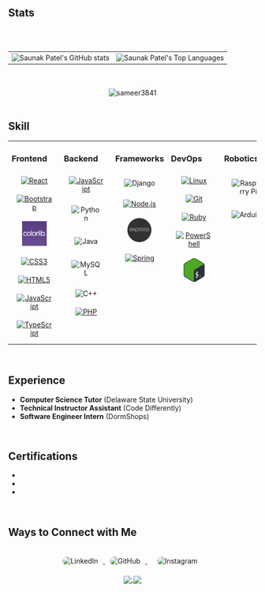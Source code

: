## Stats

</br>
<table style="border-color: transparent;" align="center">
<tr>
<td>
   <div align="center"><img align="center" alt="Saunak Patel's GitHub stats" src="https://github-readme-stats.vercel.app/api?username=sameer3841&show_icons=true&theme=dracula"> </div></td>
   <td>
   
   <div align="center" ><img style="width: 350px;" align="center" alt="Saunak Patel's Top Languages" src="https://github-readme-stats.vercel.app/api/top-langs/?username=sameer3841&layout=compact&theme=dracula&hide=roff,tsql,c,scss"></div>
   </td>
   </tr>
   </br>
   </table>
   </br>

   

</br>
   <div align="center"><img align="center" src="https://github-readme-streak-stats.herokuapp.com/?user=sameer3841&theme=dracula&" alt="sameer3841" style="margin-left: auto; margin-right: auto"/></div>

</br>

## Skill  
<table><tr><td valign="top" width="20%">

### Frontend  
<div align="center">  
<a href="https://reactjs.org/" target="_blank"><img style="margin: 10px" src="https://profilinator.rishav.dev/skills-assets/react-original-wordmark.svg" alt="React" height="50" /></a>  
<a href="https://getbootstrap.com/docs/3.4/javascript/" target="_blank"><img style="margin: 10px" src="https://profilinator.rishav.dev/skills-assets/bootstrap-plain.svg" alt="Bootstrap" height="50" /></a>  
<a href="https://colorlib.com/" target="_blank"><img style="margin: 10px" src="colorlib.png" alt="Bootstrap" height="50" /></a>
<a href="https://www.w3schools.com/css/" target="_blank"><img style="margin: 10px" src="https://profilinator.rishav.dev/skills-assets/css3-original-wordmark.svg" alt="CSS3" height="50" /></a>  
<a href="https://en.wikipedia.org/wiki/HTML5" target="_blank"><img style="margin: 10px" src="https://profilinator.rishav.dev/skills-assets/html5-original-wordmark.svg" alt="HTML5" height="50" /></a>  
<a href="https://www.javascript.com/" target="_blank"><img style="margin: 10px" src="https://profilinator.rishav.dev/skills-assets/javascript-original.svg" alt="JavaScript" height="50" /></a>  
<a href="https://www.typescriptlang.org/" target="_blank"><img style="margin: 10px" src="https://profilinator.rishav.dev/skills-assets/typescript-original.svg" alt="TypeScript" height="50" /></a>  
</div>

</td><td valign="top" width="20%">

### Backend  
<div align="center"> 
<a href="https://www.javascript.com/" target="_blank"><img style="margin: 10px" src="https://profilinator.rishav.dev/skills-assets/javascript-original.svg" alt="JavaScript" height="50" /></a>   
<img style="margin: 15px" src="https://profilinator.rishav.dev/skills-assets/python-original.svg" alt="Python" height="50" />  
<img style="margin: 15px" src="https://profilinator.rishav.dev/skills-assets/java-original-wordmark.svg" alt="Java" height="50" />  
<img style="margin: 15px" src="https://profilinator.rishav.dev/skills-assets/mysql-original-wordmark.svg" alt="MySQL" height="50" />  
<img style="margin: 10px" src="https://profilinator.rishav.dev/skills-assets/cplusplus-original.svg" alt="C++" height="50" />
<a href="https://www.php.net/" target="_blank"><img style="margin: 10px" src="https://profilinator.rishav.dev/skills-assets/php-original.svg" alt="PHP" height="50" /></a> 
</div>

</td><td valign="top" width="20%">

### Frameworks
<div align="center">  
<img style="margin: 15px" src="https://profilinator.rishav.dev/skills-assets/django-original.svg" alt="Django" height="50" />  
<a href="https://nodejs.org/" target="_blank"><img style="margin: 10px" src="https://profilinator.rishav.dev/skills-assets/nodejs-original-wordmark.svg" alt="Node.js" height="50" /></a>  
<a href="https://expressjs.com/" target="_blank"><img style="margin: 10px" src="express-js.png" alt="Express.js" height="50" /></a> 
<a href="https://docs.spring.io/spring-framework/docs/3.0.x/reference/expressions.html#:~:text=The%20Spring%20Expression%20Language%20(SpEL,and%20basic%20string%20templating%20functionality." target="_blank"><img style="margin: 10px" src="https://profilinator.rishav.dev/skills-assets/springio-icon.svg" alt="Spring" height="50" /></a>  


</div>

</td><td valign="top" width="20%">

### DevOps  
<div align="center">  
<a href="https://www.linux.org/" target="_blank"><img style="margin: 10px" src="https://profilinator.rishav.dev/skills-assets/linux-original.svg" alt="Linux" height="50" /></a>  
<a href="https://github.com/" target="_blank"><img style="margin: 10px" src="https://profilinator.rishav.dev/skills-assets/git-scm-icon.svg" alt="Git" height="50" /></a>  
<a href="https://www.ruby-lang.org/en/" target="_blank"><img style="margin: 10px" src="https://profilinator.rishav.dev/skills-assets/ruby-original-wordmark.svg" alt="Ruby" height="50" /></a>  
<a href="https://docs.microsoft.com/en-us/powershell/" target="_blank"><img style="margin: 10px" src="https://profilinator.rishav.dev/skills-assets/powershell.png" alt="PowerShell" height="50" /></a>  
<a href="https://www.gnu.org/software/bash/" target="_blank"><img style="margin: 10px" src="bash-logo.png" alt="Bash" height="50" /></a>  
</div>

</td><td valign="top" width="20%">

### Robotics
<div align="center">  
<img style="margin: 15px" src="https://profilinator.rishav.dev/skills-assets/raspberrypi.png" alt="Raspberry Pi" height="50" />  
<img style="margin: 15px" src="https://profilinator.rishav.dev/skills-assets/arduino.png" alt="Arduino" height="50" />  
</div>

</td></tr></table>  

</br>

## Experience

- <b>Computer Science Tutor</b> (Delaware State University)
- <b>Technical Instructor Assistant</b> (Code Differently)
- <b>Software Engineer Intern</b> (DormShops)

</br>

## Certifications

- <a href="https://www.coursera.org/account/accomplishments/professional-cert/8Y3XBW4Q2JHT" style="color: white">Google - User Experience Design Specialization</a>
- <a href="https://www.hackerrank.com/certificates/bb4ab1aeb716" style="color: white">Hackerrank - Python</a>
- <a href="https://www.hackerrank.com/certificates/923fb571d532" style="color: white">Hackerrank - Java</a>

</br>

## Ways to Connect with Me

<div align="center">
<a href="https://www.linkedin.com/in/sameer-patel-a1a21a250/" target="_blank">
<img src="https://img.shields.io/badge/LinkedIn-0077B5?style=for-the-badge&logo=linkedin&logoColor=white" title="LinkedIn"  alt="LinkedIn" style="display:inline-block; border-radius: 100px; margin: 10px;"/>
</a>
<a href="https://www.github.com/sameer3841" target="_blank">
<img src="https://img.shields.io/badge/GitHub-100000?style=for-the-badge&logo=github&logoColor=white" title="GitHub"  alt="GitHub" style="display:inline-block; border-radius: 100px; margin: 10px;"/>
</a>
<a href="https://www.instagram.com/sameer0726/" target="_blank" style="display:inline-block; border-radius: 100px; margin: 10px;">
<img src="https://img.shields.io/badge/Instagram-E4405F?style=for-the-badge&logo=instagram&logoColor=white" title="Instagram"  alt="Instagram" style="display:inline-block; border-radius: 100px; margin: 10px;"/>

</a>
</div>

<div align="center">
      <a href="https://www.buymeacoffee.com/sameerpated" target="_blank" style = "display: inline-block;">
              <img
                   src="https://img.shields.io/badge/Donate-Buy%20Me%20A%20Coffee-orange.svg?style=flat-square" 
                    align="center"
                   />
<img src="https://komarev.com/ghpvc/?username=sameerpated&&style=flat-square" align="center" /></div>

